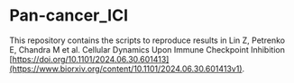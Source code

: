 # Pan-cancer_ICI
This repository contains the scripts to reproduce results in Lin Z, Petrenko E, Chandra M et al. Cellular Dynamics Upon Immune Checkpoint Inhibition [https://doi.org/10.1101/2024.06.30.601413](https://www.biorxiv.org/content/10.1101/2024.06.30.601413v1).
